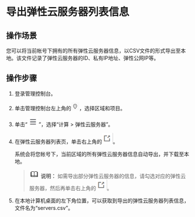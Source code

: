 # 导出弹性云服务器列表信息<a name="ecs_03_0124"></a>

## 操作场景<a name="section50407262175221"></a>

您可以将当前帐号下拥有的所有弹性云服务器信息，以CSV文件的形式导出至本地。该文件记录了弹性云服务器的ID、私有IP地址、弹性公网IP等。

## 操作步骤<a name="section8755447183137"></a>

1.  登录管理控制台。
2.  单击管理控制台左上角的![](figures/icon-region.png)，选择区域和项目。
3.  单击“![](figures/service-list.jpg)”，选择“计算 \> 弹性云服务器”。
4.  在弹性云服务器列表页，单击右上角的![](figures/icon-export.png)。

    系统会将您帐号下，当前区域的所有弹性云服务器信息自动导出，并下载至本地。

    >![](public_sys-resources/icon-note.gif) **说明：** 
    >如需导出部分弹性云服务器的信息，请勾选对应的弹性云服务器，然后再单击右上角的![](figures/icon-export.png)。

5.  在本地计算机桌面的左下角位置，可以获取到导出的弹性云服务器列表信息，文件名为“servers.csv”。

